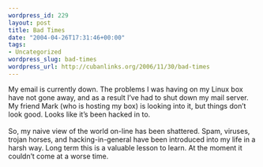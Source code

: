 ```yaml
--- 
wordpress_id: 229
layout: post
title: Bad Times
date: "2004-04-26T17:31:46+00:00"
tags: 
- Uncategorized
wordpress_slug: bad-times
wordpress_url: http://cubanlinks.org/2006/11/30/bad-times
---
```

<p>My email is currently down.  The problems I was having on my Linux box have not gone away, and as a result I&#8217;ve had to shut down my mail server.  My friend Mark (who is hosting my box) is looking into it, but things don&#8217;t look good.  Looks like it&#8217;s been hacked in to.
<br/><br/>
So, my naive view of the world on-line has been shattered.  Spam, viruses, trojan horses, and hacking-in-general have been introduced into my life in a harsh way.  Long term this is a valuable lesson to learn.  At the moment it couldn&#8217;t come at a worse time.</p>
